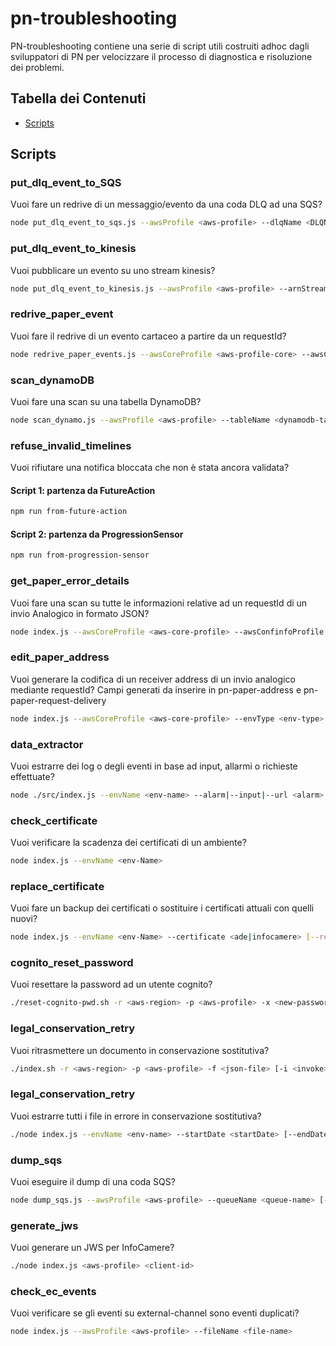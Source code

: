 # pn-troubleshooting

PN-troubleshooting contiene una serie di script utili costruiti adhoc dagli sviluppatori di PN per velocizzare il processo di diagnostica e risoluzione dei problemi.

## Tabella dei Contenuti

- [Scripts](#scripts)

## Scripts

### put_dlq_event_to_SQS
Vuoi fare un redrive di un messaggio/evento da una coda DLQ ad una SQS?
```bash
node put_dlq_event_to_sqs.js --awsProfile <aws-profile> --dlqName <DLQName> --destinationQueueName <SQSName> --idMessage <MessageID>
```

### put_dlq_event_to_kinesis
Vuoi pubblicare un evento su uno stream kinesis?
```bash
node put_dlq_event_to_kinesis.js --awsProfile <aws-profile> --arnStream <kinesis-stream-arn>
```

### redrive_paper_event
Vuoi fare il redrive di un evento cartaceo a partire da un requestId?
```bash
node redrive_paper_events.js --awsCoreProfile <aws-profile-core> --awsConfinfoProfile <aws-profile-confinfo> --requestId <request-id>
```

### scan_dynamoDB
Vuoi fare una scan su una tabella DynamoDB?
```bash
node scan_dynamo.js --awsProfile <aws-profile> --tableName <dynamodb-table>
```

### refuse_invalid_timelines
Vuoi rifiutare una notifica bloccata che non è stata ancora validata?

#### Script 1: partenza da FutureAction
```bash
npm run from-future-action
```

#### Script 2: partenza da ProgressionSensor
```bash
npm run from-progression-sensor
```

### get_paper_error_details
Vuoi fare una scan su tutte le informazioni relative ad un requestId di un invio Analogico in formato JSON?
```bash
node index.js --awsCoreProfile <aws-core-profile> --awsConfinfoProfile <aws-confinfo-profile> --requestId <request-id>
```

### edit_paper_address
Vuoi generare la codifica di un receiver address di un invio analogico mediante requestId? Campi generati da inserire in pn-paper-address e pn-paper-request-delivery 
```bash
node index.js --awsCoreProfile <aws-core-profile> --envType <env-type> --requestId <request-id>
```

### data_extractor
Vuoi estrarre dei log o degli eventi in base ad input, allarmi o richieste effettuate?
```bash
node ./src/index.js --envName <env-name> --alarm|--input|--url <alarm>|<input>|<url> [--start \"<start>\" --logGroups \"<logGroups>\" --traceId <traceId> --limit <limit>]
```

### check_certificate
Vuoi verificare la scadenza dei certificati di un ambiente?
```bash
node index.js --envName <env-Name>
```

### replace_certificate
Vuoi fare un backup dei certificati o sostituire i certificati attuali con quelli nuovi? 
```bash
node index.js --envName <env-Name> --certificate <ade|infocamere> [--replace]
```


### cognito_reset_password
Vuoi resettare la password ad un utente cognito?
```bash
./reset-cognito-pwd.sh -r <aws-region> -p <aws-profile> -x <new-password> -e <email> -c <cognito-user-pool>
```

### legal_conservation_retry
Vuoi ritrasmettere un documento in conservazione sostitutiva?
```bash
./index.sh -r <aws-region> -p <aws-profile> -f <json-file> [-i <invoke>]
```

### legal_conservation_retry
Vuoi estrarre tutti i file in errore in conservazione sostitutiva?
```bash
./node index.js --envName <env-name> --startDate <startDate> [--endDate <endDate>]
```

### dump_sqs
Vuoi eseguire il dump di una coda SQS?
```bash
node dump_sqs.js --awsProfile <aws-profile> --queueName <queue-name> [--format <output-format>]
```

### generate_jws
Vuoi generare un JWS per InfoCamere?
```bash
./node index.js <aws-profile> <client-id>
```

### check_ec_events
Vuoi verificare se gli eventi su external-channel sono eventi duplicati?
```bash
node index.js --awsProfile <aws-profile> --fileName <file-name>
```
